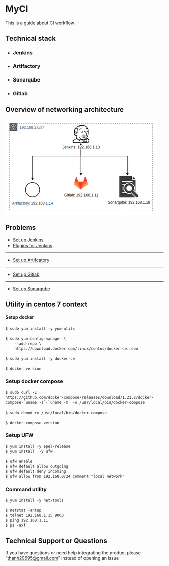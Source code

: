 # MyCI
This is a guide about CI workflow

## Technical stack
* ### Jenkins
* ### Artifactory
* ### Sonarqube
* ### Gitlab

## Overview of networking architecture
![](doc/myci-networking.png)

## Problems
* [Set up Jenkins](doc/jenkins/setup_jenkins.md)
* [Plugins for Jenkins](doc/jenkins/plugins4jenkins.md)
---
* [Set up Artifcatory](doc/artifactory/setup_artifactory.md)
---
* [Set up Gitlab](doc/gitlab/setup_gitlab.md)
---
* [Set up Sonarqube](doc/sonarqube/setup_sonarqube.md)

## Utility in centos 7 context
#### Setup docker
```text
$ sudo yum install -y yum-utils

$ sudo yum-config-manager \
    --add-repo \
    https://download.docker.com/linux/centos/docker-ce.repo

$ sudo yum install -y docker-ce

$ docker version
```
### Setup docker compose
```text
$ sudo curl -L https://github.com/docker/compose/releases/download/1.21.2/docker-compose-`uname -s`-`uname -m` -o /usr/local/bin/docker-compose

$ sudo chmod +x /usr/local/bin/docker-compose

$ docker-compose version
```
### Setup UFW
```text
$ yum install -y epel-release
$ yum install  -y ufw

$ ufw enable
$ ufw default allow outgoing 
$ ufw default deny incoming 
$ ufw allow from 192.168.0/24 comment "local network"
```
### Command utility 
```text
$ yum install -y net-tools

$ netstat -antup
$ telnet 192.168.1.15 9000
$ ping 192.168.1.11
$ ps -axf
```

## Technical Support or Questions
If you have questions or need help integrating the product please "thanh29695@gmail.com" instead of opening an issue
